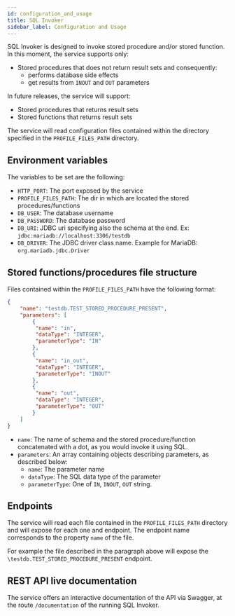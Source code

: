 ```yaml
---
id: configuration_and_usage
title: SQL Invoker
sidebar_label: Configuration and Usage
---
```

SQL Invoker is designed to invoke stored procedure and/or stored function. In this moment, the service supports only:

- Stored procedures that does not return result sets and consequently:
  - performs database side effects
  - get results from `INOUT` and `OUT` parameters

In future releases, the service will support:

- Stored procedures that returns result sets
- Stored functions that returns result sets

The service will read configuration files contained within the directory specified in the `PROFILE_FILES_PATH` directory.

## Environment variables

The variables to be set are the following:

- `HTTP_PORT`: The port exposed by the service
- `PROFILE_FILES_PATH`: The dir in which are located the stored procedures/functions
- `DB_USER`: The database username
- `DB_PASSWORD`: The database password
- `DB_URI`: JDBC uri specifying also the schema at the end. Ex: `jdbc:mariadb://localhost:3306/testdb`
- `DB_DRIVER`: The JDBC driver class name. Example for MariaDB: `org.mariadb.jdbc.Driver`

## Stored functions/procedures file structure

Files contained within the `PROFILE_FILES_PATH` have the following format:

```json
{
    "name": "testdb.TEST_STORED_PROCEDURE_PRESENT",
    "parameters": [
        {
         "name": "in",
         "dataType": "INTEGER",
         "parameterType": "IN"
        },
        {
         "name": "in_out",
         "dataType": "INTEGER",
         "parameterType": "INOUT"
        },
        {
         "name": "out",
         "dataType": "INTEGER",
         "parameterType": "OUT"
        }
    ]
}
```

- `name`: The name of schema and the stored procedure/function concatenated with a dot, as you would invoke it using SQL.
- `parameters`: An array containing objects describing parameters, as described below:
  - `name`: The parameter name
  - `dataType`: The SQL data type of the parameter
  - `parameterType`: One of `IN`, `INOUT`, `OUT` string.

## Endpoints

The service will read each file contained in the `PROFILE_FILES_PATH` directory and will expose for each one and endpoint.
The endpoint name corresponds to the property `name` of the file.

For example the file described in the paragraph above will expose the `\testdb.TEST_STORED_PROCEDURE_PRESENT` endpoint.

## REST API live documentation

The service offers an interactive documentation of the API via Swagger,
at the route `/documentation` of the running SQL Invoker.

[pipeline]: https://git.tools.mia-platform.eu/platform/core/sql-invoker/badges/master/pipeline.svg
[coverage]: https://git.tools.mia-platform.eu/platform/core/sql-invoker/badges/master/coverage.svg
[git-link]: https://git.tools.mia-platform.eu/platform/core/sql-invoker/commits/master
